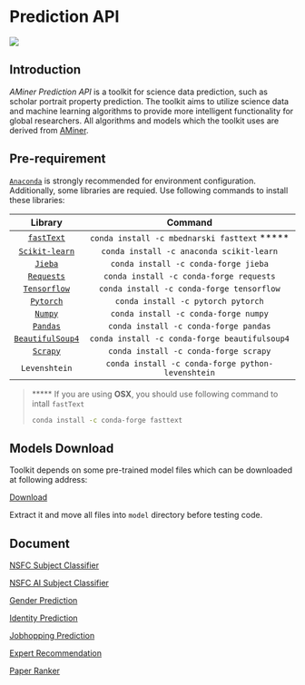 # Prediction API
![](https://img.shields.io/badge/python-3.5%20%7C%203.6%20%7C%203.7-blue.svg)

## Introduction

_AMiner Prediction API_ is a toolkit for science data prediction, such as scholar portrait property prediction. The toolkit aims to utilize science data and machine learning algorithms to provide more intelligent functionality for global researchers. All algorithms and models which the toolkit uses are derived from [AMiner](https://aminer.cn).

## Pre-requirement

[`Anaconda`](https://www.anaconda.com/) is strongly recommended for environment configuration. Additionally, some libraries are requied. Use following commands to install these libraries:

|                           Library                            |                      Command                      |
| :----------------------------------------------------------: | :-----------------------------------------------: |
|              [`fastText`](https://fasttext.cc/)              |   `conda install -c mbednarski fasttext` *****    |
|         [`Scikit-learn`](https://scikit-learn.org/)          |     `conda install -c anaconda scikit-learn`      |
|          [`Jieba`](https://github.com/fxsjy/jieba)           |       `conda install -c conda-forge jieba`        |
|         [`Requests`](https://2.python-requests.org/)         |      `conda install -c conda-forge requests`      |
|            [`Tensorflow`](http://tensorflow.org/)            |     `conda install -c conda-forge tensorflow`     |
|               [`Pytorch`](http://pytorch.org/)               |        `conda install -c pytorch pytorch`         |
|              [`Numpy`](http://numpy.scipy.org/)              |       `conda install -c conda-forge numpy`        |
|            [`Pandas`](http://pandas.pydata.org/)             |       `conda install -c conda-forge pandas`       |
| [`BeautifulSoup4`](http://www.crummy.com/software/BeautifulSoup/) |   `conda install -c conda-forge beautifulsoup4`   |
|               [`Scrapy`](https://scrapy.org/)                |       `conda install -c conda-forge scrapy`       |
|                        `Levenshtein`                         | `conda install -c conda-forge python-levenshtein` |

> ***** If you are using **OSX**, you should use following command to intall `fastText`
>
> ```bash
> conda install -c conda-forge fasttext
> ```

## Models Download

Toolkit depends on some pre-trained model files which can be downloaded at following address:

[Download](https://lfs.aminer.cn/misc/model.zip)

Extract it and move all files into `model` directory before testing code.

## Document

[NSFC Subject Classifier](https://github.com/AMinerOpen/prediction_api/blob/master/doc/NSFC_Subject_Classifier.md)

[NSFC AI Subject Classifier](https://github.com/AMinerOpen/prediction_api/blob/master/doc/NSFC_AI_Subject_Classifier.md)

[Gender Prediction](https://github.com/AMinerOpen/prediction_api/blob/master/doc/Gender_Prediction.md)

[Identity Prediction](https://github.com/AMinerOpen/prediction_api/blob/master/doc/Identity_Prediction.md)

[Jobhopping Prediction](https://github.com/AMinerOpen/prediction_api/blob/master/doc/Jobhopping_Prediction.md)

[Expert Recommendation](https://github.com/AMinerOpen/prediction_api/blob/master/doc/Expert_Recommendation.md)

[Paper Ranker](https://github.com/AMinerOpen/prediction_api/blob/master/doc/Paper_Ranker.md)

